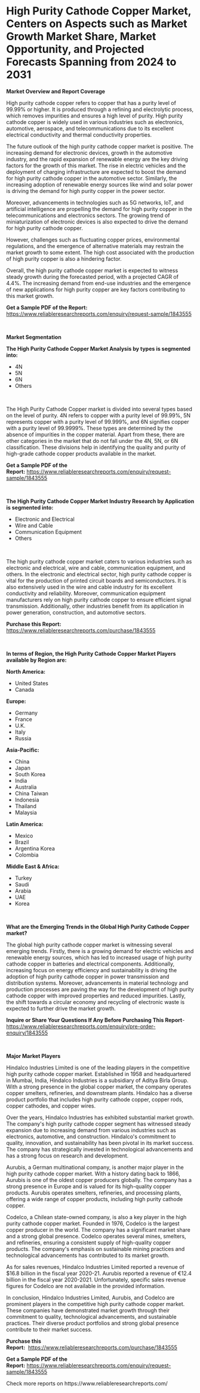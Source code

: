 <p><h1>High Purity Cathode Copper Market, Centers on Aspects such as Market Growth Market Share, Market Opportunity, and Projected Forecasts Spanning from 2024 to 2031</h1></p><p><strong>Market Overview and Report Coverage</strong></p>
<p><p>High purity cathode copper refers to copper that has a purity level of 99.99% or higher. It is produced through a refining and electrolytic process, which removes impurities and ensures a high level of purity. High purity cathode copper is widely used in various industries such as electronics, automotive, aerospace, and telecommunications due to its excellent electrical conductivity and thermal conductivity properties.</p><p>The future outlook of the high purity cathode copper market is positive. The increasing demand for electronic devices, growth in the automotive industry, and the rapid expansion of renewable energy are the key driving factors for the growth of this market. The rise in electric vehicles and the deployment of charging infrastructure are expected to boost the demand for high purity cathode copper in the automotive sector. Similarly, the increasing adoption of renewable energy sources like wind and solar power is driving the demand for high purity copper in the power sector.</p><p>Moreover, advancements in technologies such as 5G networks, IoT, and artificial intelligence are propelling the demand for high purity copper in the telecommunications and electronics sectors. The growing trend of miniaturization of electronic devices is also expected to drive the demand for high purity cathode copper.</p><p>However, challenges such as fluctuating copper prices, environmental regulations, and the emergence of alternative materials may restrain the market growth to some extent. The high cost associated with the production of high purity copper is also a hindering factor.</p><p>Overall, the high purity cathode copper market is expected to witness steady growth during the forecasted period, with a projected CAGR of 4.4%. The increasing demand from end-use industries and the emergence of new applications for high purity copper are key factors contributing to this market growth.</p></p>
<p><strong>Get a Sample PDF of the Report:</strong> <a href="https://www.reliableresearchreports.com/enquiry/request-sample/1843555">https://www.reliableresearchreports.com/enquiry/request-sample/1843555</a></p>
<p>&nbsp;</p>
<p><strong>Market Segmentation</strong></p>
<p><strong>The High Purity Cathode Copper Market Analysis by types is segmented into:</strong></p>
<p><ul><li>4N</li><li>5N</li><li>6N</li><li>Others</li></ul></p>
<p>&nbsp;</p>
<p><p>The High Purity Cathode Copper market is divided into several types based on the level of purity. 4N refers to copper with a purity level of 99.99%, 5N represents copper with a purity level of 99.999%, and 6N signifies copper with a purity level of 99.9999%. These types are determined by the absence of impurities in the copper material. Apart from these, there are other categories in the market that do not fall under the 4N, 5N, or 6N classification. These divisions help in identifying the quality and purity of high-grade cathode copper products available in the market.</p></p>
<p><strong>Get a Sample PDF of the Report:</strong>&nbsp;<a href="https://www.reliableresearchreports.com/enquiry/request-sample/1843555">https://www.reliableresearchreports.com/enquiry/request-sample/1843555</a></p>
<p>&nbsp;</p>
<p><strong>The High Purity Cathode Copper Market Industry Research by Application is segmented into:</strong></p>
<p><ul><li>Electronic and Electrical</li><li>Wire and Cable</li><li>Communication Equipment</li><li>Others</li></ul></p>
<p>&nbsp;</p>
<p><p>The high purity cathode copper market caters to various industries such as electronic and electrical, wire and cable, communication equipment, and others. In the electronic and electrical sector, high purity cathode copper is vital for the production of printed circuit boards and semiconductors. It is also extensively used in the wire and cable industry for its excellent conductivity and reliability. Moreover, communication equipment manufacturers rely on high purity cathode copper to ensure efficient signal transmission. Additionally, other industries benefit from its application in power generation, construction, and automotive sectors.</p></p>
<p><strong>Purchase this Report:</strong>&nbsp; <a href="https://www.reliableresearchreports.com/purchase/1843555">https://www.reliableresearchreports.com/purchase/1843555</a></p>
<p>&nbsp;</p>
<p><strong>In terms of Region, the High Purity Cathode Copper Market Players available by Region are:</strong></p>
<p>
    <p> <strong> North America: </strong>
        <ul>
            <li>United States</li>
            <li>Canada</li>
        </ul>
        </p> 
    <p> <strong> Europe: </strong>
        <ul>
            <li>Germany</li>
            <li>France</li>
            <li>U.K.</li>
            <li>Italy</li>
            <li>Russia</li>
        </ul>
        </p> 
    <p> <strong> Asia-Pacific: </strong>
        <ul>
            <li>China</li>
            <li>Japan</li>
            <li>South Korea</li>
            <li>India</li>
            <li>Australia</li>
            <li>China Taiwan</li>
            <li>Indonesia</li>
            <li>Thailand</li>
            <li>Malaysia</li>
        </ul>
        </p> 
    <p> <strong> Latin America: </strong>
        <ul>
            <li>Mexico</li>
            <li>Brazil</li>
            <li>Argentina Korea</li>
            <li>Colombia</li>
        </ul>
        </p> 
    <p> <strong> Middle East & Africa: </strong>
        <ul>
            <li>Turkey</li>
            <li>Saudi</li>
            <li>Arabia</li>
            <li>UAE</li>
            <li>Korea</li>
        </ul>
    </p>
    </p>
<p>&nbsp;</p>
<p><strong>What are the Emerging Trends in the Global High Purity Cathode Copper market?</strong></p>
<p><p>The global high purity cathode copper market is witnessing several emerging trends. Firstly, there is a growing demand for electric vehicles and renewable energy sources, which has led to increased usage of high purity cathode copper in batteries and electrical components. Additionally, increasing focus on energy efficiency and sustainability is driving the adoption of high purity cathode copper in power transmission and distribution systems. Moreover, advancements in material technology and production processes are paving the way for the development of high purity cathode copper with improved properties and reduced impurities. Lastly, the shift towards a circular economy and recycling of electronic waste is expected to further drive the market growth.</p></p>
<p><strong>Inquire or Share Your Questions If Any Before Purchasing This Report</strong>- <a href="https://www.reliableresearchreports.com/enquiry/pre-order-enquiry/1843555">https://www.reliableresearchreports.com/enquiry/pre-order-enquiry/1843555</a></p>
<p>&nbsp;</p>
<p><strong>Major Market Players</strong></p>
<p><p>Hindalco Industries Limited is one of the leading players in the competitive high purity cathode copper market. Established in 1958 and headquartered in Mumbai, India, Hindalco Industries is a subsidiary of Aditya Birla Group. With a strong presence in the global copper market, the company operates copper smelters, refineries, and downstream plants. Hindalco has a diverse product portfolio that includes high purity cathode copper, copper rods, copper cathodes, and copper wires.</p><p>Over the years, Hindalco Industries has exhibited substantial market growth. The company's high purity cathode copper segment has witnessed steady expansion due to increasing demand from various industries such as electronics, automotive, and construction. Hindalco's commitment to quality, innovation, and sustainability has been pivotal in its market success. The company has strategically invested in technological advancements and has a strong focus on research and development.</p><p>Aurubis, a German multinational company, is another major player in the high purity cathode copper market. With a history dating back to 1866, Aurubis is one of the oldest copper producers globally. The company has a strong presence in Europe and is valued for its high-quality copper products. Aurubis operates smelters, refineries, and processing plants, offering a wide range of copper products, including high purity cathode copper.</p><p>Codelco, a Chilean state-owned company, is also a key player in the high purity cathode copper market. Founded in 1976, Codelco is the largest copper producer in the world. The company has a significant market share and a strong global presence. Codelco operates several mines, smelters, and refineries, ensuring a consistent supply of high-quality copper products. The company's emphasis on sustainable mining practices and technological advancements has contributed to its market growth.</p><p>As for sales revenues, Hindalco Industries Limited reported a revenue of $16.8 billion in the fiscal year 2020-21. Aurubis reported a revenue of €12.4 billion in the fiscal year 2020-2021. Unfortunately, specific sales revenue figures for Codelco are not available in the provided information.</p><p>In conclusion, Hindalco Industries Limited, Aurubis, and Codelco are prominent players in the competitive high purity cathode copper market. These companies have demonstrated market growth through their commitment to quality, technological advancements, and sustainable practices. Their diverse product portfolios and strong global presence contribute to their market success.</p></p>
<p><strong>Purchase this Report:</strong>&nbsp;&nbsp;<a href="https://www.reliableresearchreports.com/purchase/1843555">https://www.reliableresearchreports.com/purchase/1843555</a></p>
<p></p>
<p><strong>Get a Sample PDF of the Report:</strong>&nbsp;<a href="https://www.reliableresearchreports.com/enquiry/request-sample/1843555">https://www.reliableresearchreports.com/enquiry/request-sample/1843555</a></p>
<p>Check more reports on https://www.reliableresearchreports.com/</p>